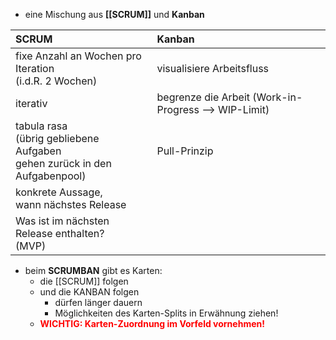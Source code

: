 - eine Mischung aus **[[SCRUM]]** und **Kanban**  

|SCRUM | Kanban |
| :-------- | :---------- |
| fixe Anzahl an Wochen pro Iteration<br>(i.d.R. 2 Wochen) | visualisiere Arbeitsfluss |
| iterativ | begrenze die Arbeit (Work-in-Progress --> WIP-Limit) |
| tabula rasa<br>(übrig gebliebene Aufgaben<br>gehen zurück in den Aufgabenpool) | Pull-Prinzip |
| konkrete Aussage,<br>wann nächstes Release | |
| Was ist im nächsten Release enthalten?<br>(MVP) | |

- beim **SCRUMBAN** gibt es Karten:
	- die [[SCRUM]] folgen
	- und die KANBAN folgen
		- dürfen länger dauern
		- Möglichkeiten des Karten-Splits in Erwähnung ziehen!
	- <span style="color: red; font-weight: bold">WICHTIG: Karten-Zuordnung im Vorfeld vornehmen!</span>
